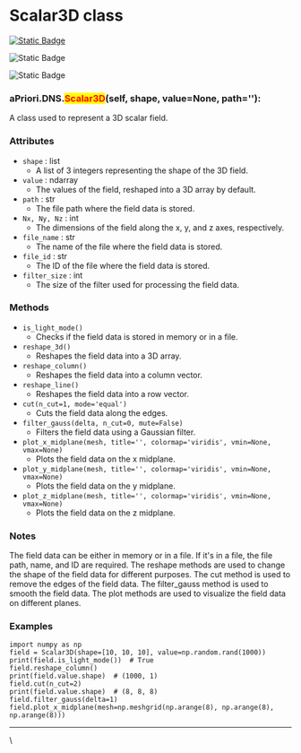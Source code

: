 # Scalar3D class

[![Static Badge](https://img.shields.io/badge/Source%20Code-06D40C?style=plastic\&logo=github)](../../DNS.py#L104-L537)

![Static Badge](https://img.shields.io/badge/Source%20Code-06D40C?style=plastic\&logo=github\&color=FFFFF)

![Static Badge](https://img.shields.io/badge/Source%20Code-06D40C?style=plastic\&logo=github\&color=FFFFF)

### **aPriori.DNS.**<mark style="color:red;">**Scalar3D**</mark>**(self, shape, value=None, path=''):**

A class used to represent a 3D scalar field.

### Attributes

* `shape` : list
  * A list of 3 integers representing the shape of the 3D field.
* `value` : ndarray
  * The values of the field, reshaped into a 3D array by default.
* `path` : str
  * The file path where the field data is stored.
* `Nx, Ny, Nz` : int
  * The dimensions of the field along the x, y, and z axes, respectively.
* `file_name` : str
  * The name of the file where the field data is stored.
* `file_id` : str
  * The ID of the file where the field data is stored.
* `filter_size` : int
  * The size of the filter used for processing the field data.

### Methods

* `is_light_mode()`
  * Checks if the field data is stored in memory or in a file.
* `reshape_3d()`
  * Reshapes the field data into a 3D array.
* `reshape_column()`
  * Reshapes the field data into a column vector.
* `reshape_line()`
  * Reshapes the field data into a row vector.
* `cut(n_cut=1, mode='equal')`
  * Cuts the field data along the edges.
* `filter_gauss(delta, n_cut=0, mute=False)`
  * Filters the field data using a Gaussian filter.
* `plot_x_midplane(mesh, title='', colormap='viridis', vmin=None, vmax=None)`
  * Plots the field data on the x midplane.
* `plot_y_midplane(mesh, title='', colormap='viridis', vmin=None, vmax=None)`
  * Plots the field data on the y midplane.
* `plot_z_midplane(mesh, title='', colormap='viridis', vmin=None, vmax=None)`
  * Plots the field data on the z midplane.

### Notes

The field data can be either in memory or in a file. If it's in a file, the file path, name, and ID are required. The reshape methods are used to change the shape of the field data for different purposes. The cut method is used to remove the edges of the field data. The filter\_gauss method is used to smooth the field data. The plot methods are used to visualize the field data on different planes.

### Examples

```renpy
import numpy as np
field = Scalar3D(shape=[10, 10, 10], value=np.random.rand(1000))
print(field.is_light_mode())  # True
field.reshape_column()
print(field.value.shape)  # (1000, 1)
field.cut(n_cut=2)
print(field.value.shape)  # (8, 8, 8)
field.filter_gauss(delta=1)
field.plot_x_midplane(mesh=np.meshgrid(np.arange(8), np.arange(8), np.arange(8)))
```

***

\

